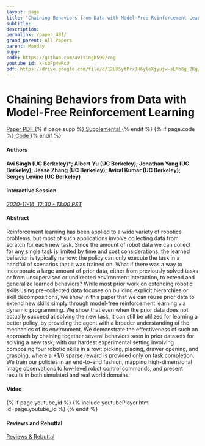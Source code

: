 ```yaml
---
layout: page
title: "Chaining Behaviors from Data with Model-Free Reinforcement Learning"
subtitle: 
description:
permalink: /paper_481/
grand_parent: All Papers
parent: Monday
supp: 
code: https://github.com/avisingh599/cog
youtube_id: k-sbFp4wRcU
pdf: https://drive.google.com/file/d/12UXSytPrxJH6yleXjyujw-sLMb0g_2Kg/view
---
```


# Chaining Behaviors from Data with Model-Free Reinforcement Learning

<a href="https://drive.google.com/file/d/12UXSytPrxJH6yleXjyujw-sLMb0g_2Kg/view" target="_blank" rel="noopener noreferrer" class="btn btn-blue"><i class="fa fa-file-text-o" aria-hidden="true"></i> Paper PDF </a> {% if page.supp %}<a href="" target="_blank" rel="noopener noreferrer" class="btn btn-green"><i class="fa fa-file-text-o" aria-hidden="true"></i> Supplemental </a>{% endif %} {% if page.code %}<a href="https://github.com/avisingh599/cog" target="_blank" rel="noopener noreferrer" class="btn"><i class="fa fa-github" aria-hidden="true"></i> Code </a>{% endif %} 

#### Authors
**Avi Singh (UC Berkeley)*; Albert Yu (UC Berkeley); Jonathan Yang (UC Berkeley); Jesse Zhang (UC Berkeley); Aviral Kumar (UC Berkeley); Sergey Levine (UC Berkeley)**

#### Interactive Session
<a href="https://pheedloop.com/corl2020/virtual/?page=sessions&section=SESPUFLKXH9F096FG" target="_blank" rel="noopener noreferrer"><em>2020-11-16, 12:30 - 13:00 PST </em></a>

#### Abstract
Reinforcement learning has been applied to a wide variety of robotics problems, but most of such applications involve collecting data from scratch for each new task. Since the amount of robot data we can collect for any single task is limited by time and cost considerations, the learned behavior is typically narrow: the policy can only execute the task in a handful of scenarios that it was trained on. What if there was a way to incorporate a large amount of prior data, either from previously solved tasks or from unsupervised or undirected environment interaction, to extend and generalize learned behaviors? 
While most prior work on extending robotic skills using pre-collected data focuses on building explicit hierarchies or skill decompositions, we show in this paper that we can reuse prior data to extend new skills simply through model-free reinforcement learning via dynamic programming. We show that even when the prior data does not actually succeed at solving the new task, it can still be utilized for learning a better policy, by providing the agent with a broader understanding of the mechanics of its environment. We demonstrate the effectiveness of such an approach by chaining together several behaviors seen in prior datasets for solving a new task, with our hardest experimental setting involving composing four robotic skills in a row: picking, placing, drawer opening, and grasping, where a +1/0 sparse reward is provided only on task completion. We train our policies in an end-to-end fashion, mapping high-dimensional image observations to low-level robot control commands, and present results in both simulated and real world domains. 

#### Video
{% if page.youtube_id %}
{% include youtubePlayer.html id=page.youtube_id %}
{% endif %}

#### Reviews and Rebuttal
<a href="https://drive.google.com/file/d/1R0uFVbkNY2jzj9M4_BYMFOR9BX7Ihp1T/view" target="_blank" rel="noopener noreferrer" class="btn btn-purple"><i class="fa fa-pencil-square-o" aria-hidden="true"></i> Reviews & Rebuttal </a>

